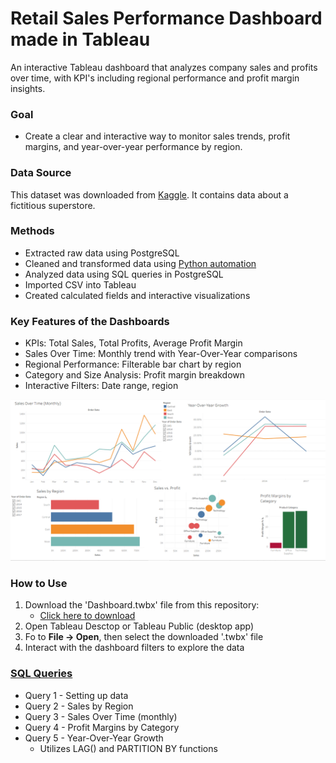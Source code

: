 # Retail Sales Performance Dashboard made in Tableau

An interactive Tableau dashboard that analyzes company sales and profits over time, with KPI's including regional performance and profit margin insights.

### Goal
- Create a clear and interactive way to monitor sales trends, profit margins, and year-over-year performance by region.

### Data Source
This dataset was downloaded from [Kaggle](https://www.kaggle.com/datasets/vivek468/superstore-dataset-final). It contains data about a fictitious superstore.

### Methods
-  Extracted raw data using PostgreSQL
-  Cleaned and transformed data using [Python automation](scripts/create_subset.py)
-  Analyzed data using SQL queries in PostgreSQL
-  Imported CSV into Tableau
-  Created calculated fields and interactive visualizations

### Key Features of the Dashboards
- KPIs: Total Sales, Total Profits, Average Profit Margin
- Sales Over Time: Monthly trend with Year-Over-Year comparisons
- Regional Performance: Filterable bar chart by region
- Category and Size Analysis: Profit margin breakdown
- Interactive Filters: Date range, region

![Dashboard Overview](tableau/dashboard_screenshots/full_dashboard.PNG)

### How to Use
1. Download the 'Dashboard.twbx' file from this repository:
    - [Click here to download](tableau/Dashboard.twbx)
2. Open Tableau Desctop or Tableau Public (desktop app)
3. Fo to **File -> Open**, then select the downloaded '.twbx' file
4. Interact with the dashboard filters to explore the data

### [SQL Queries](sql/superstore.sql)
- Query 1 - Setting up data
- Query 2 - Sales by Region
- Query 3 - Sales Over Time (monthly)
- Query 4 - Profit Margins by Category
- Query 5 - Year-Over-Year Growth
    - Utilizes LAG() and PARTITION BY functions


